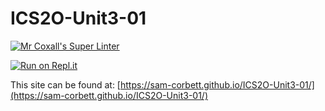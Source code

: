# ICS2O-Unit3-01

[![Mr Coxall's Super Linter](https://github.com/sam-corbett/ICS2O-Unit3-01/workflows/Mr%20Coxall's%20Super%20Linter/badge.svg)](https://github.com/sam-corbett/ICS2O-Unit3-01/actions)

[![Run on Repl.it](https://repl.it/badge/github/sam-corbett/ICS2O-Unit3-01)](https://repl.it/github/sam-corbett/ICS2O-Unit3-01)

This site can be found at: [https://sam-corbett.github.io/ICS2O-Unit3-01/](https://sam-corbett.github.io/ICS2O-Unit3-01/)
